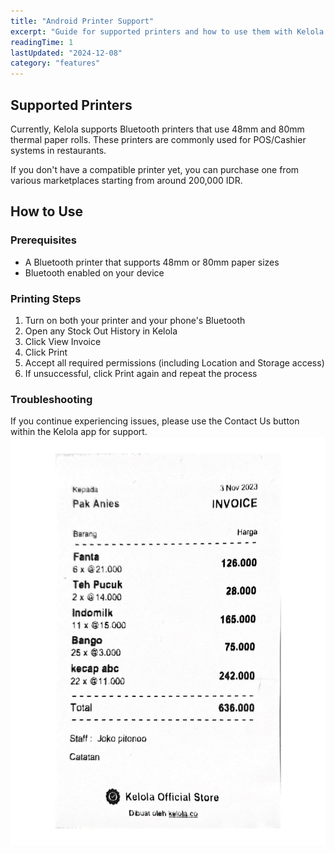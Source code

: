 ```yaml
---
title: "Android Printer Support"
excerpt: "Guide for supported printers and how to use them with Kelola Android app"
readingTime: 1
lastUpdated: "2024-12-08"
category: "features"
---
```


## Supported Printers

Currently, Kelola supports Bluetooth printers that use 48mm and 80mm thermal paper rolls. These printers are commonly used for POS/Cashier systems in restaurants.

If you don't have a compatible printer yet, you can purchase one from various marketplaces starting from around 200,000 IDR.

## How to Use

### Prerequisites
- A Bluetooth printer that supports 48mm or 80mm paper sizes
- Bluetooth enabled on your device

### Printing Steps

1. Turn on both your printer and your phone's Bluetooth
2. Open any Stock Out History in Kelola
3. Click View Invoice
4. Click Print
5. Accept all required permissions (including Location and Storage access)
6. If unsuccessful, click Print again and repeat the process

### Troubleshooting

If you continue experiencing issues, please use the Contact Us button within the Kelola app for support.
![How to print invoice in Kelola](/src/assets/features/invoice.webp)